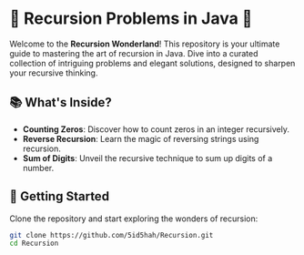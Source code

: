 # 🌟 Recursion Problems in Java 🌟

Welcome to the **Recursion Wonderland**! This repository is your ultimate guide to mastering the art of recursion in Java. Dive into a curated collection of intriguing problems and elegant solutions, designed to sharpen your recursive thinking.

## 📚 What's Inside?

- **Counting Zeros**: Discover how to count zeros in an integer recursively.
- **Reverse Recursion**: Learn the magic of reversing strings using recursion.
- **Sum of Digits**: Unveil the recursive technique to sum up digits of a number.

## 🚀 Getting Started

Clone the repository and start exploring the wonders of recursion:
```bash
git clone https://github.com/5id5hah/Recursion.git
cd Recursion
